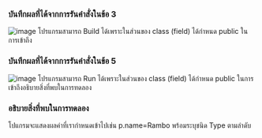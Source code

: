 ### บันทึกผลที่ได้จากการรันคำสั่งในข้อ 3
![image](https://github.com/VisawaPRO/03376836-OOP-2566-Lab-05/assets/144195555/989005a8-0ea7-4629-bcd3-02cc3173ec28)
โปรแกรมสามารถ Build ได้เพราะในส่วนของ class (field) ได้กำหนด public ในการเข้าถึง
### บันทึกผลที่ได้จากการรันคำสั่งในข้อ 5
![image](https://github.com/VisawaPRO/03376836-OOP-2566-Lab-05/assets/144195555/def3b865-7291-43ae-9c32-036ebc47c21e)
โปรแกรมสามารถ Run ได้เพราะในส่วนของ class (field) ได้กำหนด public ในการเข้าถึงอธิบายสิ่งที่พบในการทดลอง
### อธิบายสิ่งที่พบในการทดลอง
โปแกรมจะแสดงผลค่าที่เรากำหนดเข้าไปเช่น p.name=Rambo พร้อมระบุชนิด Type ตามลำดับ
